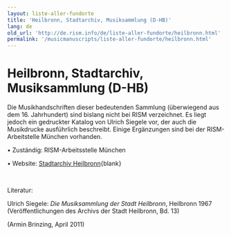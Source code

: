 ```yaml
---
layout: liste-aller-fundorte
title: 'Heilbronn, Stadtarchiv, Musiksammlung (D-HB)'
lang: de
old_url: 'http://de.rism.info/de/liste-aller-fundorte/heilbronn.html'
permalink: '/musicmanuscripts/liste-aller-fundorte/heilbronn.html'
---
```



# Heilbronn, Stadtarchiv, Musiksammlung (D-HB)

Die Musikhandschriften dieser bedeutenden Sammlung (überwiegend aus dem 16. Jahrhundert) sind bislang nicht bei RISM verzeichnet. Es liegt jedoch ein gedruckter Katalog von Ulrich Siegele vor, der auch die Musikdrucke ausführlich beschreibt. Einige Ergänzungen sind bei der RISM-Arbeitstelle München vorhanden.

• Zuständig: RISM-Arbeitsstelle München

• Website: [Stadtarchiv Heilbronn](https://stadtarchiv.heilbronn.de/startseite.html "Öffnet externen Link in neuem Fenster"){blank}

&nbsp;

Literatur:

Ulrich Siegele: _Die Musiksammlung der Stadt Heilbronn_, Heilbronn 1967 (Veröffentlichungen des Archivs der Stadt Heilbronn, Bd. 13)

(Armin Brinzing, April 2011)

